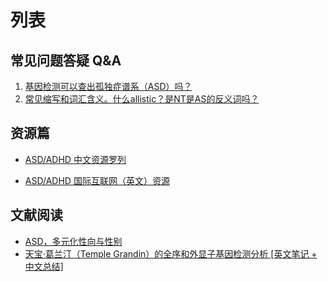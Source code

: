列表
=====

## 常见问题答疑 Q&A
1. [基因检测可以查出孤独症谱系（ASD）吗？](https://github.com/inimicalself/neurodivergent_resourcesCN/blob/master/QnA_articles/ASD_QNA1.md)
2. [常见缩写和词汇含义。什么allistic？是NT是AS的反义词吗？](https://github.com/inimicalself/neurodivergent_resourcesCN/blob/master/QnA_articles/ASD_QNA2.md)

## 资源篇
* [ASD/ADHD 中文资源罗列](https://github.com/inimicalself/neurodivergent_resourcesCN/blob/master/ND_resourcesCN.md)

* [ASD/ADHD 国际互联网（英文）资源](https://github.com/inimicalself/neurodivergent_resourcesCN/blob/master/ND_resourcesEN.md)

## 文献阅读
* [ASD，多元化性向与性别](https://github.com/inimicalself/neurodivergent_resourcesCN/blob/master/bibliography/ASDandGender_readinglist.md)
* [天宝·葛兰汀（Temple Grandin）的全序和外显子基因检测分析 [英文笔记 + 中文总结]](https://github.com/inimicalself/neurodivergent_resourcesCN/blob/master/bibliography/vanzo_etal_2021.md)


